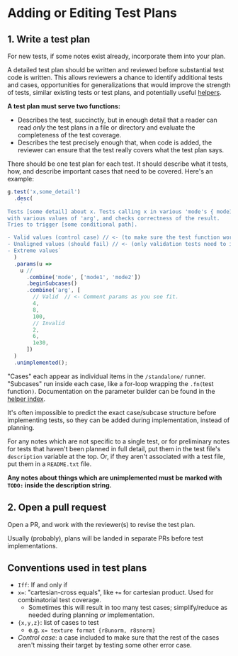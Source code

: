 # Adding or Editing Test Plans

## 1. Write a test plan

For new tests, if some notes exist already, incorporate them into your plan.

A detailed test plan should be written and reviewed before substantial test code is written.
This allows reviewers a chance to identify additional tests and cases, opportunities for
generalizations that would improve the strength of tests, similar existing tests or test plans,
and potentially useful [helpers](../helper_index.md).

**A test plan must serve two functions:**

- Describes the test, succinctly, but in enough detail that a reader can read *only* the test
  plans in a file or directory and evaluate the completeness of the test coverage.
- Describes the test precisely enough that, when code is added, the reviewer can ensure that the
  test really covers what the test plan says.

There should be one test plan for each test. It should describe what it tests, how, and describe
important cases that need to be covered. Here's an example:

```ts
g.test('x,some_detail')
  .desc(
    `
Tests [some detail] about x. Tests calling x in various 'mode's { mode1, mode2 },
with various values of 'arg', and checks correctness of the result.
Tries to trigger [some conditional path].

- Valid values (control case) // <- (to make sure the test function works well)
- Unaligned values (should fail) // <- (only validation tests need to intentionally hit invalid cases)
- Extreme values`
  )
  .params(u =>
    u //
      .combine('mode', ['mode1', 'mode2'])
      .beginSubcases()
      .combine('arg', [
        // Valid  // <- Comment params as you see fit.
        4,
        8,
        100,
        // Invalid
        2,
        6,
        1e30,
      ])
  )
  .unimplemented();
```

"Cases" each appear as individual items in the `/standalone/` runner.
"Subcases" run inside each case, like a for-loop wrapping the `.fn(`test function`)`.
Documentation on the parameter builder can be found in the [helper index](../helper_index.md).

It's often impossible to predict the exact case/subcase structure before implementing tests, so they
can be added during implementation, instead of planning.

For any notes which are not specific to a single test, or for preliminary notes for tests that
haven't been planned in full detail, put them in the test file's `description` variable at
the top. Or, if they aren't associated with a test file, put them in a `README.txt` file.

**Any notes about things which are unimplemented must be marked with `TODO:` inside
the description string.**

## 2. Open a pull request

Open a PR, and work with the reviewer(s) to revise the test plan.

Usually (probably), plans will be landed in separate PRs before test implementations.

## Conventions used in test plans

- `Iff`: If and only if
- `x=`: "cartesian-cross equals", like `+=` for cartesian product.
  Used for combinatorial test coverage.
    - Sometimes this will result in too many test cases; simplify/reduce as needed
      during planning *or* implementation.
- `{x,y,z}`: list of cases to test
    - e.g. `x= texture format {r8unorm, r8snorm}`
- *Control case*: a case included to make sure that the rest of the cases aren't
  missing their target by testing some other error case.
